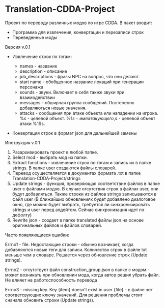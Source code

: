 # Translation-CDDA-Project

Проект по переводу различных модов по игре CDDA.
В пакет входит:
* Программа для извлечения, конвертации и перезаписи строк
* Переведенные моды

Версия v.0.1
* Извлечение строк по тэгам:
   - names -  название
   - description - описание
   - job_descriptions - фразы NPC на вопрос, что они делают.
   - start name - обобщенное название локаций при генерации персонажа 
   - sounds - звуки. Включает в себя также звуки при взаимодействии
   - messages - обширная группа сообщений. Постепенно добавляються новые значения.
   - attacks - сообщения при атаке объекта или нападении на игрока. %s - целевой объект. %1$s - имя атакующего, %2$s - целевой объект атаки %1$s.

* Конвертация строк в формат json для дальнейшей замены

Инструкция v.0.1
1) Разархивировать проект в любой папке.
2) Select mod - выбрать мод из папки. 
3) Extract functions - извлечение строк по тэгам и запись их в папке strings. В папке user создаются файлы словарей.
4) Перевод осуществляется в документах формата .txt  в папке Translation-CDDA-Project/strings
5) Update strings - функция, проверяющая соответствие файлов в папке user c файлами модов. В случае отсутствия строк в файлах user, они будут добавляться. Также строки из файлов strings записываются в файл user (В ближайших обновлениях будет добавлено диалоговое окно, где можно будет выбрать, требуется ли синхронизировать strings и user перед апдейтом. Сейчас синхронизация идет по дефолту)
6) Rewrite json - создает в папке translated файлы json на основе оригинальных файлов и файлов словарей.

Часто появляющиеся ошибки:

Errno1 - file. Недостающие строки - обычно возникает, когда добавляются новые теги для записи. Количество строк в файле txt меньше чем в словаре. Решается через обновление строк (Update strings).

Errno2 - отсутствует файл construction_group.json в папке с модом - может возникать при обновлении мода, когда автор решил убрать файл. Не влияет на работоспособность перевода

Errno3 - missing key. Key {item} doesn't exist in user {file} - в файле нет соответсвующих ключу значений. Для решения проблемы стоит сначала обновить строки (Update strings).
